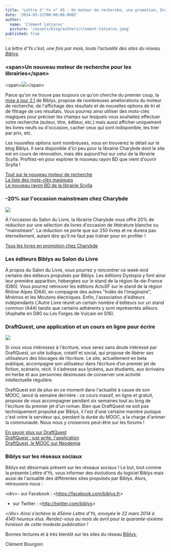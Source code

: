 ```yaml
---
title: 'Lettre d''Ys n° 45 : Un moteur de recherche, une promotion, DraftQuest et le Salon du Livre !'
date: '2014-03-22T00:00:00.000Z'
author:
  name: 'Clément Latzarus'
  picture: '/assets/blog/authors/clement-latzarus.jpeg'
published: true
---
```


 *La lettre d’Ys c’est, une fois par mois, toute l’actualité des sites du réseau [Biblys](http://www.biblys.fr).*

###  &lt;span&gt;Un nouveau moteur de recherche pour les librairies&lt;/span&gt;

 &lt;span&gt;![](http://media.biblys.fr/post/17/4017.jpg)&lt;/span&gt;

 Parce qu&#039;on ne trouve pas toujours ce qu&#039;on cherche du premier coup, la [mise à jour 2.1](http://www.biblys.fr/pages/changelog#v2.1) de Biblys, propose de nombreuses améliorations du moteur de recherche, de l&#039;affichage des résultats et de nouvelles options de tri et de filtrage de ces résultats. Vous pourrez ainsi utiliser des mots-clés magiques pour préciser les champs sur lesquels vous souhaitez effectuer votre recherche (auteur, titre, éditeur, etc.) mais aussi afficher uniquement les livres neufs ou d&#039;occasion, cacher ceux qui sont indisponible, les trier par prix, etc.

 Les nouvelles options sont nombreuses, vous en trouverez le détail sur le blog Biblys. Il sera disponible d&#039;ici peu pour la librairie Charybde dont le site est en cours de rénovation, mais dès aujourd&#039;hui sur celui de la librairie Scylla. Profitez-en pour explorer le nouveau rayon BD que vient d&#039;ouvrir Scylla !

 [Tout sur le nouveau moteur de recherche](http://biblys.fr/blog/moteur-de-recherche-librairie)  
 [La liste des mots-clés magiques](http://www.biblys.fr/pages/doc_mots-cles-magiques)  
 [Le nouveau rayon BD de la librairie Scylla](http://www.scylla.fr/pages/bd)

###  -20% sur l&#039;occasion mainstream chez Charybde

 ![](http://www.scylla.fr/charybde/media/promo/promo-2014-sdl.jpg)

 À l&#039;occasion du Salon du Livre, la librairie Charybde vous offre 20% de réduction sur une sélection de livres d&#039;occasion de littérature blanche ou &quot;mainstream&quot;. La réduction ne porte que sur 250 livres et ne durera pas éternellement, autant dire qu&#039;il ne faut pas traîner pour en profiter !

 [Tous les livres en promotion chez Charybde](http://www.charybde.fr/pages/promo)

###  Les éditeurs Biblys au Salon du Livre

 À propos du Salon du Livre, vous pourrez y rencontrer ce week-end certains des éditeurs propulsés par Biblys. Les éditions Dystopia y font ainsi leur première apparition, hébergées sur le stand de la région Ile-de-France (D80). Vous pourrez retrouver les éditions ActuSF sur le stand de la région Rhône-Alpes (D64), en compagnie des autres &quot;Indés de l&#039;imaginaire&quot;, Mnémos et les Moutons électriques. Enfin, l&#039;association d&#039;éditeurs indépendants L&#039;Autre Livre réunit un certain nombre d&#039;éditeurs sur un stand commun (A44) tandis que certains adhérents y sont représentés ailleurs (Asphalte en D80 ou Les Forges de Vulcain en S16).

###  DraftQuest, une application et un cours en ligne pour écrire

 ![](http://biblys.fr/biblys/media/newsletters/n45-draftquest.jpg)

 Si vous vous intéressez à l&#039;écriture, vous serez sans doute intéressé par DraftQuest, un site ludique, créatif et social, qui propose de libérer ses utilisateurs des blocages de l’écriture. Le site, actuellement en beta publique, accompagne son utilisateur dans l’écriture d’un premier jet de fiction, scénario, récit. Il s’adresse aux lycéens, aux étudiants, aux écrivains en herbe et aux personnes désireuses de conserver une activité intellectuelle régulière.

 DraftQuest est de plus en ce moment dans l&#039;actualité à cause de son MOOC, lancé la semaine dernière : ce cours massif, en ligne et gratuit, propose de vous accompagner pendant six semaines tout au long de l&#039;écriture du premier jet d&#039;un roman. Bien que DraftQuest ne soit pas techniquement propulsé par Biblys, il l&#039;est d&#039;une certaine manière puisque c&#039;est votre la serviteur qui, pendant la durée du MOOC, a la charge d&#039;animer la communauté. Nous nous y croiserons peut-être sur les forums !

 [En savoir plus sur DraftQuest](http://blog.draftquest.com/draftquest-faq/)  
 [DraftQuest : just write, l&#039;application](http://draftquest.cloudapp.net/)  
 [DraftQuest, le MOOC sur Neodemia](https://www.neodemia.com/courses/DraftQuest/DQ002/printemps_2014/about)

###  Biblys sur les réseaux sociaux

 Biblys est désormais présent sur les réseaux sociaux ! Le but, tout comme la présente Lettre d&#039;Ys, vous informer des évolutions du logiciel Biblys mais aussi de l&#039;actualité des différentes sites propulsés par Biblys. Alors, retrouvons-nous :

&lt;div&gt;- sur Facebook : &lt;https://facebook.com/biblys.fr&gt;
- sur Twitter : &lt;http://twitter.com/biblys&gt;
 
 &lt;/div&gt; *Ainsi s’achève la 45ème Lettre d’Ys, envoyée le 22 mars 2014 à 4145 heureux élus. Rendez-vous au mois de avril pour la quarante-sixième livraison de cette modeste publication !*

 Bonnes lectures et à très bientôt sur les sites du réseau [Biblys](http://www.biblys.fr),

 Clément Bourgoin

